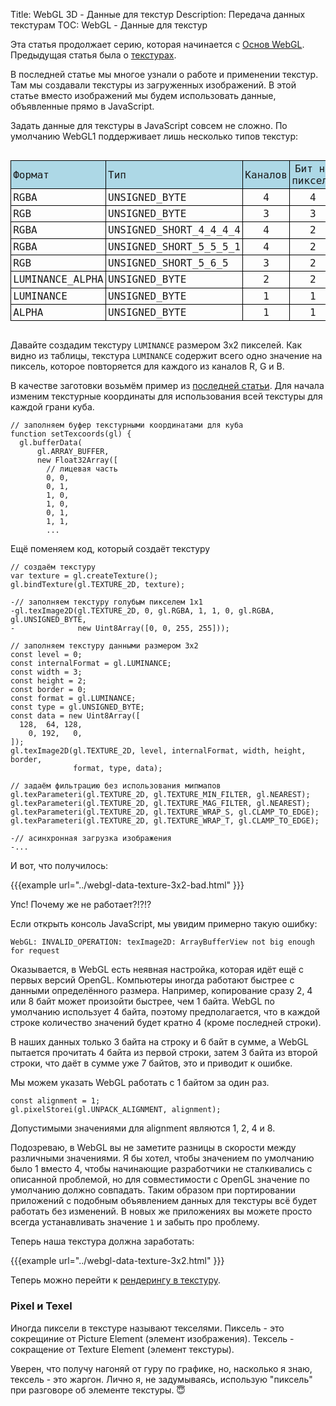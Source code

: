 Title: WebGL 3D - Данные для текстур
Description: Передача данных текстурам
TOC: WebGL - Данные для текстур

Эта статья продолжает серию, которая начинается с
[Основ WebGL](webgl-fundamentals.html). Предыдущая статья была
о [текстурах](webgl-3d-textures.html).

В последней статье мы многое узнали о работе и применении текстур. Там
мы создавали текстуры из загруженных изображений. В этой статье вместо
изображений мы будем использовать данные, объявленные прямо в JavaScript.

Задать данные для текстуры в JavaScript совсем не сложно. По умолчанию
WebGL1 поддерживает лишь несколько типов текстур:

<style>
.local-data {
  font-family: monospace;
  font-size: large;
  text-align: left;
  display: inline-block;
}
.local-data thead {
  background: lightblue;
}
.local-data td {
  border: 1px solid black;
  padding: 0.2em;
}
.local-data td:nth-child(3),
.local-data td:nth-child(4) {
  text-align: center;
}
</style>
<div class="webgl_center">
  <table class="local-data">
    <thead>
      <tr><td>Формат</td><td>Тип</td><td>Каналов</td><td>Бит на пиксель</td></tr>
    </thead>
    <tbody>
      <tr><td>RGBA</td><td>UNSIGNED_BYTE</td><td>4</td><td>4</td></tr>
      <tr><td>RGB</td><td>UNSIGNED_BYTE</td><td>3</td><td>3</td></tr>
      <tr><td>RGBA</td><td>UNSIGNED_SHORT_4_4_4_4</td><td>4</td><td>2</td></tr>
      <tr><td>RGBA</td><td>UNSIGNED_SHORT_5_5_5_1</td><td>4</td><td>2</td></tr>
      <tr><td>RGB</td><td>UNSIGNED_SHORT_5_6_5</td><td>3</td><td>2</td></tr>
      <tr><td>LUMINANCE_ALPHA</td><td>UNSIGNED_BYTE</td><td>2</td><td>2</td></tr>
      <tr><td>LUMINANCE</td><td>UNSIGNED_BYTE</td><td>1</td><td>1</td></tr>
      <tr><td>ALPHA</td><td>UNSIGNED_BYTE</td><td>1</td><td>1</td></tr>
    </tbody>
  </table>
</div>

Давайте создадим текстуру `LUMINANCE` размером 3х2 пикселей. Как видно из таблицы,
текстура `LUMINANCE` содержит всего одно значение на пиксель, которое повторяется
для каждого из каналов R, G и B.

В качестве заготовки возьмём пример из [последней статьи](webgl-3d-textures.html).
Для начала изменим текстурные координаты для использования всей текстуры для каждой
грани куба.

```
// заполняем буфер текстурными координатами для куба
function setTexcoords(gl) {
  gl.bufferData(
      gl.ARRAY_BUFFER,
      new Float32Array([
        // лицевая часть
        0, 0,
        0, 1,
        1, 0,
        1, 0,
        0, 1,
        1, 1,
        ...
```

Ещё поменяем код, который создаёт текстуру

```
// создаём текстуру
var texture = gl.createTexture();
gl.bindTexture(gl.TEXTURE_2D, texture);

-// заполняем текстуру голубым пикселем 1x1
-gl.texImage2D(gl.TEXTURE_2D, 0, gl.RGBA, 1, 1, 0, gl.RGBA, gl.UNSIGNED_BYTE,
-              new Uint8Array([0, 0, 255, 255]));

// заполняем текстуру данными размером 3x2
const level = 0;
const internalFormat = gl.LUMINANCE;
const width = 3;
const height = 2;
const border = 0;
const format = gl.LUMINANCE;
const type = gl.UNSIGNED_BYTE;
const data = new Uint8Array([
  128,  64, 128,
    0, 192,   0,
]);
gl.texImage2D(gl.TEXTURE_2D, level, internalFormat, width, height, border,
              format, type, data);

// задаём фильтрацию без использования мипмапов
gl.texParameteri(gl.TEXTURE_2D, gl.TEXTURE_MIN_FILTER, gl.NEAREST);
gl.texParameteri(gl.TEXTURE_2D, gl.TEXTURE_MAG_FILTER, gl.NEAREST);
gl.texParameteri(gl.TEXTURE_2D, gl.TEXTURE_WRAP_S, gl.CLAMP_TO_EDGE);
gl.texParameteri(gl.TEXTURE_2D, gl.TEXTURE_WRAP_T, gl.CLAMP_TO_EDGE);

-// асинхронная загрузка изображения
-...
```

И вот, что получилось:

{{{example url="../webgl-data-texture-3x2-bad.html" }}}

Упс! Почему же не работает?!?!?

Если открыть консоль JavaScript, мы увидим примерно такую ошибку:

```
WebGL: INVALID_OPERATION: texImage2D: ArrayBufferView not big enough for request
```

Оказывается, в WebGL есть неявная настройка, которая идёт ещё
с первых версий OpenGL. Компьютеры иногда работают быстрее с
данными определённого размера. Например, копирование сразу 2,
4 или 8 байт может произойти быстрее, чем 1 байта. WebGL по
умолчанию использует 4 байта, поэтому предполагается, что в
каждой строке количество значений будет кратно 4 (кроме последней
строки).

В наших данных только 3 байта на строку и 6 байт в сумме, а WebGL
пытается прочитать 4 байта из первой строки, затем 3 байта из второй
строки, что даёт в сумме уже 7 байтов, это и приводит к ошибке.

Мы можем указать WebGL работать с 1 байтом за один раз.

    const alignment = 1;
    gl.pixelStorei(gl.UNPACK_ALIGNMENT, alignment);

Допустимыми значениями для alignment являются 1, 2, 4 и 8.

Подозреваю, в WebGL вы не заметите разницы в скорости между различными
значениями. Я бы хотел, чтобы значением по умолчанию было 1 вместо 4,
чтобы начинающие разработчики не сталкивались с описанной проблемой, но
для совместимости с OpenGL значение по умолчанию должно совпадать. Таким
образом при портировании приложений с подобным объявлением данных для
текстуры всё будет работать без изменений. В новых же приложениях вы
можете просто всегда устанавливать значение `1` и забыть про проблему.

Теперь наша текстура должна заработать:

{{{example url="../webgl-data-texture-3x2.html" }}}

Теперь можно перейти к [рендерингу в текстуру](webgl-render-to-texture.html).

<div class="webgl_bottombar">
<h3>Pixel и Texel</h3>
<p>Иногда пиксели в текстуре называют текселями. Пиксель - это сокрещиние от Picture Element
(элемент изображения). Тексель - сокращение от Texture Element (элемент текстуры).
</p>
<p>Уверен, что получу нагоняй от гуру по графике, но, насколько я знаю, тексель - это жаргон. Лично я, не задумываясь,
использую "пиксель" при разговоре об элементе текстуры. &#x1f607;
</p>
</div>
